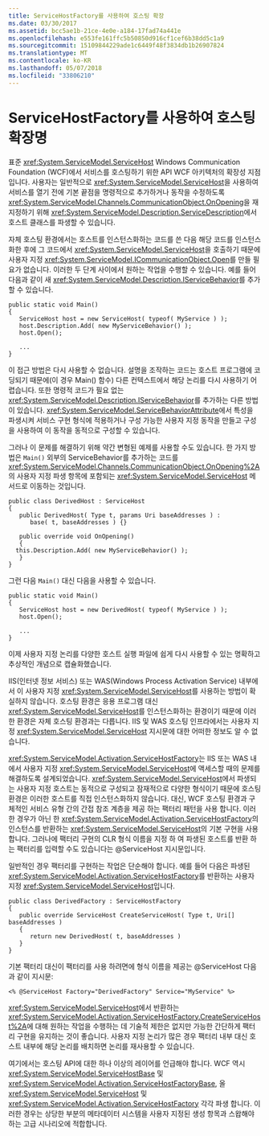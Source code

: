 ```yaml
---
title: ServiceHostFactory를 사용하여 호스팅 확장
ms.date: 03/30/2017
ms.assetid: bcc5ae1b-21ce-4e0e-a184-17fad74a441e
ms.openlocfilehash: e553fe161ffc5b50850d916cf1cef6b38dd5c1a9
ms.sourcegitcommit: 15109844229ade1c6449f48f3834db1b26907824
ms.translationtype: MT
ms.contentlocale: ko-KR
ms.lasthandoff: 05/07/2018
ms.locfileid: "33806210"
---
```

# <a name="extending-hosting-using-servicehostfactory"></a>ServiceHostFactory를 사용하여 호스팅 확장명
표준 <xref:System.ServiceModel.ServiceHost> Windows Communication Foundation (WCF)에서 서비스를 호스팅하기 위한 API WCF 아키텍처의 확장성 지점입니다. 사용자는 일반적으로 <xref:System.ServiceModel.ServiceHost>을 사용하여 서비스를 열기 전에 기본 끝점을 명령적으로 추가하거나 동작을 수정하도록 <xref:System.ServiceModel.Channels.CommunicationObject.OnOpening>을 재지정하기 위해 <xref:System.ServiceModel.Description.ServiceDescription>에서 호스트 클래스를 파생할 수 있습니다.  
  
 자체 호스팅 환경에서는 호스트를 인스턴스화하는 코드를 쓴 다음 해당 코드를 인스턴스화한 후에 그 코드에서 <xref:System.ServiceModel.ServiceHost>을 호출하기 때문에 사용자 지정 <xref:System.ServiceModel.ICommunicationObject.Open>를 만들 필요가 없습니다. 이러한 두 단계 사이에서 원하는 작업을 수행할 수 있습니다. 예를 들어 다음과 같이 새 <xref:System.ServiceModel.Description.IServiceBehavior>를 추가할 수 있습니다.  
  
```  
public static void Main()  
{  
   ServiceHost host = new ServiceHost( typeof( MyService ) );  
   host.Description.Add( new MyServiceBehavior() );  
   host.Open();  
  
   ...  
}  
```  
  
 이 접근 방법은 다시 사용할 수 없습니다. 설명을 조작하는 코드는 호스트 프로그램에 코딩되기 때문에(이 경우 Main() 함수) 다른 컨텍스트에서 해당 논리를 다시 사용하기 어렵습니다. 또한 명령적 코드가 필요 없는 <xref:System.ServiceModel.Description.IServiceBehavior>를 추가하는 다른 방법이 있습니다. <xref:System.ServiceModel.ServiceBehaviorAttribute>에서 특성을 파생시켜 서비스 구현 형식에 적용하거나 구성 가능한 사용자 지정 동작을 만들고 구성을 사용하여 이 동작을 동적으로 구성할 수 있습니다.  
  
 그러나 이 문제를 해결하기 위해 약간 변형된 예제를 사용할 수도 있습니다. 한 가지 방법은 `Main()` 외부의 ServiceBehavior를 추가하는 코드를 <xref:System.ServiceModel.Channels.CommunicationObject.OnOpening%2A>의 사용자 지정 파생 항목에 포함되는 <xref:System.ServiceModel.ServiceHost> 메서드로 이동하는 것입니다.  
  
```  
public class DerivedHost : ServiceHost  
{  
   public DerivedHost( Type t, params Uri baseAddresses ) :  
      base( t, baseAddresses ) {}  
  
   public override void OnOpening()  
   {  
  this.Description.Add( new MyServiceBehavior() );  
   }  
}  
```  
  
 그런 다음 `Main()` 대신 다음을 사용할 수 있습니다.  
  
```  
public static void Main()  
{  
   ServiceHost host = new DerivedHost( typeof( MyService ) );  
   host.Open();  
  
   ...  
}  
```  
  
 이제 사용자 지정 논리를 다양한 호스트 실행 파일에 쉽게 다시 사용할 수 있는 명확하고 추상적인 개념으로 캡슐화했습니다.  
  
 IIS(인터넷 정보 서비스) 또는 WAS(Windows Process Activation Service) 내부에서 이 사용자 지정 <xref:System.ServiceModel.ServiceHost>를 사용하는 방법이 확실하지 않습니다. 호스팅 환경은 응용 프로그램 대신 <xref:System.ServiceModel.ServiceHost>를 인스턴스화하는 환경이기 때문에 이러한 환경은 자체 호스팅 환경과는 다릅니다. IIS 및 WAS 호스팅 인프라에서는 사용자 지정 <xref:System.ServiceModel.ServiceHost> 지시문에 대한 어떠한 정보도 알 수 없습니다.  
  
 <xref:System.ServiceModel.Activation.ServiceHostFactory>는 IIS 또는 WAS 내에서 사용자 지정 <xref:System.ServiceModel.ServiceHost>에 액세스할 때의 문제를 해결하도록 설계되었습니다. <xref:System.ServiceModel.ServiceHost>에서 파생되는 사용자 지정 호스트는 동적으로 구성되고 잠재적으로 다양한 형식이기 때문에 호스팅 환경은 이러한 호스트를 직접 인스턴스화하지 않습니다. 대신, WCF 호스팅 환경과 구체적인 서비스 유형 간의 간접 참조 계층을 제공 하는 팩터리 패턴을 사용 합니다. 이러한 경우가 아닌 한 <xref:System.ServiceModel.Activation.ServiceHostFactory>의 인스턴스를 반환하는 <xref:System.ServiceModel.ServiceHost>의 기본 구현을 사용합니다. 그러나에 팩터리 구현의 CLR 형식 이름을 지정 하 여 파생된 호스트를 반환 하는 팩터리를 입력할 수도 있습니다는 @ServiceHost 지시문입니다.  
  
 일반적인 경우 팩터리를 구현하는 작업은 단순해야 합니다. 예를 들어 다음은 파생된 <xref:System.ServiceModel.Activation.ServiceHostFactory>를 반환하는 사용자 지정 <xref:System.ServiceModel.ServiceHost>입니다.  
  
```  
public class DerivedFactory : ServiceHostFactory  
{  
   public override ServiceHost CreateServiceHost( Type t, Uri[] baseAddresses )  
   {  
      return new DerivedHost( t, baseAddresses )  
   }  
}  
```  
  
 기본 팩터리 대신이 팩터리를 사용 하려면에 형식 이름을 제공는 @ServiceHost 다음과 같이 지시문:  
  
```  
<% @ServiceHost Factory="DerivedFactory" Service="MyService" %>  
```  
  
 <xref:System.ServiceModel.ServiceHost>에서 반환하는 <xref:System.ServiceModel.Activation.ServiceHostFactory.CreateServiceHost%2A>에 대해 원하는 작업을 수행하는 데 기술적 제한은 없지만 가능한 간단하게 팩터리 구현을 유지하는 것이 좋습니다. 사용자 지정 논리가 많은 경우 팩터리 내부 대신 호스트 내부에 해당 논리를 배치하면 논리를 재사용할 수 있습니다.  
  
 여기에서는 호스팅 API에 대한 하나 이상의 레이어를 언급해야 합니다. WCF 역시 <xref:System.ServiceModel.ServiceHostBase> 및 <xref:System.ServiceModel.Activation.ServiceHostFactoryBase>, 올 <xref:System.ServiceModel.ServiceHost> 및 <xref:System.ServiceModel.Activation.ServiceHostFactory> 각각 파생 합니다. 이러한 경우는 상당한 부분의 메타데이터 시스템을 사용자 지정된 생성 항목과 스왑해야 하는 고급 시나리오에 적합합니다.
